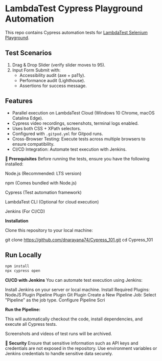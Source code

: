 # LambdaTest Cypress Playground Automation

This repo contains Cypress automation tests for [LambdaTest Selenium Playground](https://www.lambdatest.com/selenium-playground).

## Test Scenarios

1. Drag & Drop Slider (verify slider moves to 95).
2. Input Form Submit with:
   - Accessibility audit (axe + pa11y).
   - Performance audit (Lighthouse).
   - Assertions for success message.

## Features

- Parallel execution on LambdaTest Cloud (Windows 10 Chrome, macOS Catalina Edge).
- Cypress video recordings, screenshots, terminal logs enabled.
- Uses both CSS + XPath selectors.
- Configured with `.gitpod.yml` for Gitpod runs.
- Cross-Browser Testing: Execute tests across multiple browsers to ensure compatibility.
- CI/CD Integration: Automate test execution with Jenkins.

**🔧 Prerequisites**
Before running the tests, ensure you have the following installed:

Node.js
 (Recommended: LTS version)

npm
 (Comes bundled with Node.js)

Cypress
 (Test automation framework)

LambdaTest CLI
 (Optional for cloud execution)

Jenkins
 (For CI/CD)

 **Installation**

Clone this repository to your local machine:

git clone https://github.com/dnarayana74/Cypress_101.git
cd Cypress_101

## Run Locally

```bash
npm install
npx cypress open
```

**CI/CD with Jenkins**
You can automate test execution using Jenkins:

Install Jenkins on your server or local machine.
Install Required Plugins:
NodeJS Plugin
Pipeline Plugin
Git Plugin
Create a New Pipeline Job:
Select "Pipeline" as the job type.
Configure Pipeline Scri

**Run the Pipeline:**

This will automatically checkout the code, install dependencies, and execute all Cypress tests.

Screenshots and videos of test runs will be archived.

**🔐 Security**
Ensure that sensitive information such as API keys and credentials are not exposed in the repository. Use environment variables or Jenkins credentials to handle sensitive data securely.
